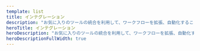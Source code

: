 ```yaml
---
template: list
title: インテグレーション
description: "お気に入りのツールの統合を利用して、ワークフローを拡張、自動化することができます。"
heroTitle: インテグレーション
heroDescription: "お気に入りのツールの統合を利用して、ワークフローを拡張、自動化することができます。"
heroDescriptionFullWidth: true
---
```

